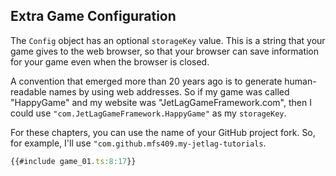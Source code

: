 ## Extra Game Configuration

The `Config` object has an optional `storageKey` value.  This is a string that
your game gives to the web browser, so that your browser can save information
for your game even when the browser is closed.

A convention that emerged more than 20 years ago is to generate human-readable
names by using web addresses.  So if my game was called "HappyGame" and my
website was "JetLagGameFramework.com", then I could use
`"com.JetLagGameFramework.HappyGame"` as my `storageKey`.

For these chapters, you can use the name of your GitHub project fork.  So, for
example, I'll use `"com.github.mfs409.my-jetlag-tutorials`.

```typescript
{{#include game_01.ts:8:17}}
```

